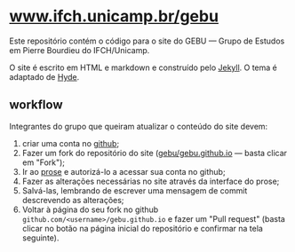 # www.ifch.unicamp.br/gebu

Este repositório contém o código para o site do GEBU — Grupo de Estudos em Pierre Bourdieu do IFCH/Unicamp.

O site é escrito em HTML e markdown e construído pelo [Jekyll](//jekyllrb.com). O tema é adaptado de [Hyde](//hyde.getpoole.com/).

## workflow

Integrantes do grupo que queiram atualizar o conteúdo do site devem:

1. criar uma conta no [github](//github.com);
2. Fazer um fork do repositório do site ([gebu/gebu.github.io](//github.com/gebu/gebu.github.io) — basta clicar em "Fork");
3. Ir ao [prose](//prose.io) e autorizá-lo a acessar sua conta no github;
4. Fazer as alterações necessárias no site através da interface do prose;
5. Salvá-las, lembrando de escrever uma mensagem de commit descrevendo as alterações;
6. Voltar à página do seu fork no github `github.com/<username>/gebu.github.io` e fazer um "Pull request" (basta clicar no botão na página inicial do repositório e confirmar na tela seguinte).
